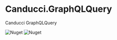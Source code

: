 # Canducci.GraphQLQuery

Canducci GraphQLQuery

![Nuget](https://img.shields.io/nuget/v/Canducci.GraphQLQuery?style=plastic)
![Nuget](https://img.shields.io/nuget/dt/Canducci.GraphQLQuery)
